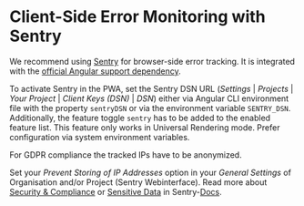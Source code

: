 <!--
kb_guide
kb_pwa
kb_everyone
kb_sync_latest_only
-->

# Client-Side Error Monitoring with Sentry

We recommend using [Sentry](https://sentry.io/) for browser-side error tracking.
It is integrated with the [official Angular support dependency](https://sentry.io/for/angular2/).

To activate Sentry in the PWA, set the Sentry DSN URL (_Settings_ | _Projects_ | _Your Project_ | _Client Keys (DSN)_ | _DSN_) either via Angular CLI environment file with the property `sentryDSN` or via the environment variable `SENTRY_DSN`.
Additionally, the feature toggle `sentry` has to be added to the enabled feature list.
This feature only works in Universal Rendering mode.
Prefer configuration via system environment variables.

For GDPR compliance the tracked IPs have to be anonymized.

Set your _Prevent Storing of IP Addresses_ option in your _General Settings_ of Organisation and/or Project (Sentry Webinterface).   Read more about [Security & Compliance](https://sentry.io/security/) or [Sensitive Data](https://docs.sentry.io/data-management/sensitive-data/) in Sentry-[Docs](https://docs.sentry.io/).
